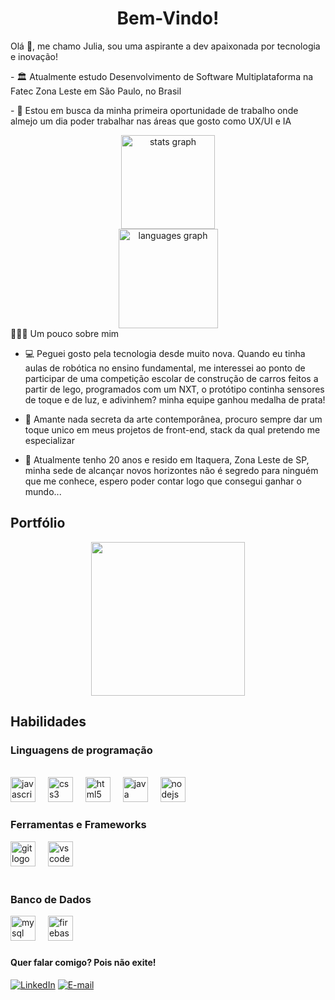 <h1 align="center">Bem-Vindo!</h1>

<p align="left">Olá 👋, me chamo Julia, sou uma aspirante a dev apaixonada por tecnologia e inovação!</p>

<p align="left">- 🏛️ Atualmente estudo Desenvolvimento de Software Multiplataforma na Fatec Zona Leste em São Paulo, no Brasil</p>


<p align="left">- 💼 Estou em busca da minha primeira oportunidade de trabalho onde almejo um dia poder trabalhar nas áreas que gosto como UX/UI e IA</p>


<div align="center">
  <img src="https://github-readme-stats.vercel.app/api?username=BONJIU&hide_title=false&hide_rank=false&show_icons=true&include_all_commits=true&count_private=true&disable_animations=false&theme=tokyonight&locale=en&hide_border=false&order=1" height="150" alt="stats graph" /> <br>
  <img src="https://github-readme-stats.vercel.app/api/top-langs?username=BONJIU&locale=en&hide_title=false&layout=compact&card_width=320&langs_count=7&theme=tokyonight&hide_border=false&order=2&custom_title=L%C3%ADnguas%20mais%20utilizadas%20" height="159" alt="languages graph"  />

</div>

<detatlhes>
<summary>👩🏾‍💻 Um pouco sobre mim</summary>

- 💻 Peguei gosto pela tecnologia desde muito nova. Quando eu tinha aulas de robótica no ensino fundamental, me interessei ao ponto de participar de uma competição escolar de construção de carros feitos a partir de lego, programados com um NXT, o protótipo continha sensores de toque e de luz, e adivinhem? minha equipe ganhou medalha de prata!</p>

- 🎨 Amante nada secreta da arte contemporânea, procuro sempre dar um toque unico em meus projetos de front-end, stack da qual pretendo me especializar</p>

 -  💭 Atualmente tenho 20 anos e resido em Itaquera, Zona Leste de SP, minha sede de alcançar novos horizontes não é segredo para ninguém que me conhece, espero poder contar logo que consegui ganhar o mundo...</p>
</detalhes>


<h2 align="left">Portfólio</h2>

<div align="center">
  <img height="246" src="https://i.pinimg.com/originals/28/e6/e1/28e6e16b4eee580edadfc42452bc9d74.gif"  />
</div>

<h2 align="left">Habilidades</h2>


<h3 align="left">Linguagens de programação</h3>


<br clear="both">

<div align="left">
  <img src="https://cdn.jsdelivr.net/gh/devicons/devicon/icons/javascript/javascript-original.svg" height="40" alt="javascript logo"  />
  <img width="12" />
  <img src="https://cdn.jsdelivr.net/gh/devicons/devicon/icons/css3/css3-original.svg" height="40" alt="css3 logo"  />
  <img width="12" />
  <img src="https://cdn.jsdelivr.net/gh/devicons/devicon/icons/html5/html5-original.svg" height="40" alt="html5 logo"  />
  <img width="12" />
  <img src="https://cdn.jsdelivr.net/gh/devicons/devicon/icons/java/java-original.svg" height="40" alt="java logo"  />
  <img width="12" />
  <img src="https://cdn.jsdelivr.net/gh/devicons/devicon/icons/nodejs/nodejs-original.svg" height="40" alt="nodejs logo"  />
</div>

###

<h3 align="left">Ferramentas e Frameworks</h3>


<div align="left">
  <img src="https://cdn.jsdelivr.net/gh/devicons/devicon/icons/git/git-original.svg" height="40" alt="git logo"  />
  <img width="12" />
  <img src="https://cdn.jsdelivr.net/gh/devicons/devicon/icons/vscode/vscode-original.svg" height="40" alt="vscode logo"  />
</div>


<br clear="both">

<h3 align="left">Banco de Dados</h3>


<div align="left">
  <img src="https://cdn.jsdelivr.net/gh/devicons/devicon/icons/mysql/mysql-original.svg" height="40" alt="mysql logo"  />
  <img width="12" />
  <img src="https://cdn.jsdelivr.net/gh/devicons/devicon/icons/firebase/firebase-plain.svg" height="40" alt="firebase logo"  />
</div>

###

<p><h4>Quer falar comigo? Pois não exite!</h4></p> 

[![LinkedIn](https://img.shields.io/badge/LinkedIn-0077B5?style=for-the-badge&logo=linkedin&logoColor=white)](https://www.linkedin.com/in/julia-bongiovani-614516171/) 
[![E-mail](https://img.shields.io/badge/Gmail-D14836?style=for-the-badge&logo=gmail&logoColor=white)](https://mail.google.com/mail/u/1/?ogbl#inbox)
